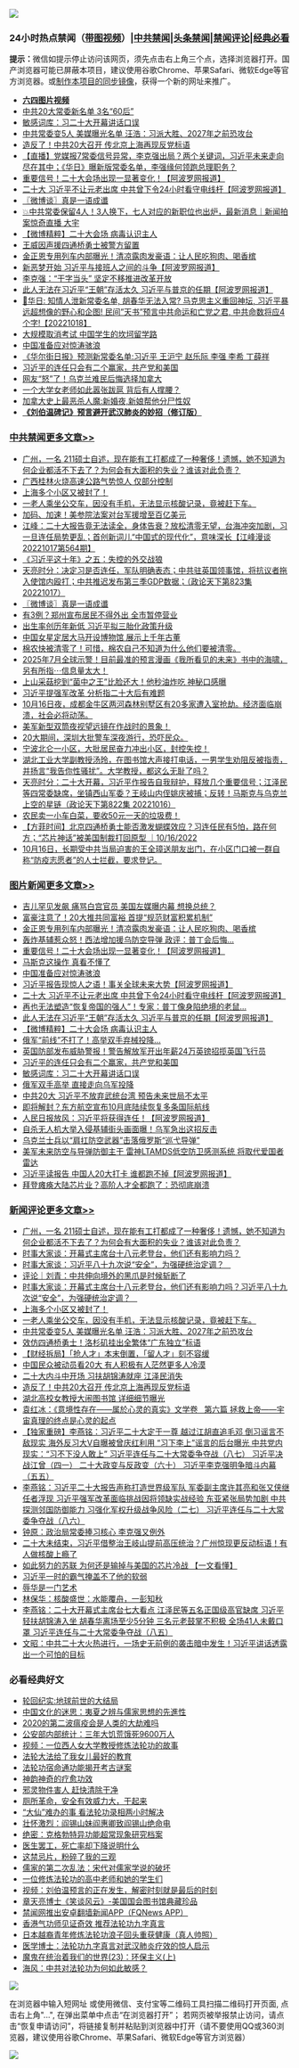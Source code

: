![](https://raw.githubusercontent.com/jsvpn/jsproxy/dev/64photo/fqnews-qr.jpg)

<div id="tt">
<h3>24小时热点禁闻（<a href="https://aaa.v2dns.tk/?QAjUl=BgRp5UNKRn&T5Vk=fPVH&Q59Ab=WxGE" target="_blank">带图视频</a>）|<a href="#%E4%B8%AD%E5%85%B1%E7%A6%81%E9%97%BB%E6%9B%B4%E5%A4%9A%E6%96%87%E7%AB%A0">中共禁闻</a>|<a href="#%E5%9B%BE%E7%89%87%E6%96%B0%E9%97%BB%E6%9B%B4%E5%A4%9A%E6%96%87%E7%AB%A0">头条禁闻</a>|<a href="#%E6%96%B0%E9%97%BB%E8%AF%84%E8%AE%BA%E6%9B%B4%E5%A4%9A%E6%96%87%E7%AB%A0">禁闻评论|<a href="#%E5%BF%85%E7%9C%8B%E7%BB%8F%E5%85%B8%E5%A5%BD%E6%96%87">经典必看</a></h3>
<div><b>提示：</b>微信如提示停止访问该网页，须先点击右上角三个点，选择浏览器打开。国产浏览器可能已屏蔽本项目，建议使用谷歌Chrome、苹果Safari、微软Edge等官方浏览器。或<a href="%E5%88%B6%E4%BD%9Cgit%E7%A6%81%E9%97%BB%E9%95%9C%E5%83%8F.md">制作本项目的同步镜像</a>，获得一个新的网址来推广。</div>
<ul>
<li><b><a href="http://d2.v2rss.gq/64.mp4" target="_blank">六四图片视频</a></b></li>
<li><a href="/cnnews/20221018/1798592.md">中共20大常委新名单 3名“60后”</a></li>
<li><a href="/topimagenews/20221018/1798631.md">敏感词库：习二十大开幕讲话口误</a></li>
<li><a href="/comments/20221018/1798872.md">中共常委变5人 美媒曝光名单 汪浩：习派大胜、2027年之前恐攻台</a></li>
<li><a href="/comments/20221018/1798832.md">造反了！中共20大召开 传北京上海再现反党标语</a></li>
<li><a href="/sohnews/20221018/1798642.md">【直播】党媒报7常委信号异常，李克强出局？两个关键词，习近平未来走向尽在其中；《华日》曝新版常委名单，李强缘何领跑总理职务？</a></li>
<li><a href="/topimagenews/20221018/1798774.md">重要信号！二十大会场出现一显著变化！【阿波罗网报道】</a></li>
<li><a href="/topimagenews/20221018/1798755.md">二十大 习近平不让元老出席 中共曾下令24小时看守电线杆【阿波罗网报道】</a></li>
<li><a href="/cbnews/20221018/1798621.md">〖微博谈〗真是一语成谶</a></li>
<li><a href="/sohnews/20221018/1798704.md">💥中共常委保留4人！3人换下，七人对应的新职位也出炉，最新消息｜新闻拍案惊奇直播 大宇</a></li>
<li><a href="/topimagenews/20221018/1798706.md">【微博精粹】二十大会场 病毒认识主人</a></li>
<li><a href="/renquan/20221018/1798598.md">王威因声援四通桥勇士被警方留置</a></li>
<li><a href="/topimagenews/20221018/1798886.md">金正恩专用列车内部曝光！清凉露肉发豪语：让人民吃狗肉、喝香槟</a></li>
<li><a href="/cnnews/20221018/1798766.md">新恶梦开始 习近平与接班人之间的斗争【阿波罗网报道】</a></li>
<li><a href="/cnnews/20221018/1798837.md">李克强：“干字当头” 坚定不移推进改革开放</a></li>
<li><a href="/topimagenews/20221018/1798726.md">此人无法在习近平“王朝”存活太久 习近平与普京的任期【阿波罗网报道】</a></li>
<li><a href="/sohnews/20221018/1798823.md">🧨华日: 知情人泄新常委名单, 胡春华无法入常? 马克思主义重回神坛, 习近平暴远超想像的野心和企图! 民间”天书”预言中共命运和亡党之君, 中共命数将应4个字!【20221018】</a></li>
<li><a href="/cnnews/20221018/1798839.md">大规模取消考试 中国学生的坎坷留学路</a></li>
<li><a href="/topimagenews/20221018/1798772.md">中国准备应对惊涛骇浪</a></li>
<li><a href="/ssgc/20221018/1798747.md">《华尔街日报》预测新常委名单:习近平 王沪宁 赵乐际 李强 李希 丁薛祥</a></li>
<li><a href="/topimagenews/20221018/1798653.md">习近平的连任只会有二个赢家，共产党和美国</a></li>
<li><a href="/cnnews/20221018/1798547.md">网友“怒”了！乌克兰难民后悔选择加拿大</a></li>
<li><a href="/cnnews/20221018/1798838.md">一个大学女老师如此嚣张跋扈 背后有人撑腰？</a></li>
<li><a href="/cnnews/20221018/1798584.md">加拿大史上最恶杀人魔:新婚夜,新娘帮他分尸性奴</a></li>
<li><b><a href="/comments/20200207/1272816.md" target="_blank">《刘伯温碑记》预言避开武汉肺炎的妙招（修订版）</a></b></li>
</ul>
</div>

<div class="catlist">
<h3><a href="/cbnews/" target="_blank">中共禁闻</a><span><a href="/cbnews/" target="_blank" rel="nofollow">更多文章>></a></span></h3>
<ul>
<li><a href="/comments/20221019/1798983.md" target="_blank">广州，一名 211硕士自述，现在能有工打都成了一种奢侈！遗憾，她不知道为何企业都活不下去了？为何会有大面积的失业？谁该对此负责？</a></li>
<li><a href="/cbnews/20221019/1798958.md" target="_blank">广西桂林火烧高速公路气势惊人 仅部分控制</a></li>
<li><a href="/comments/20221018/1798914.md" target="_blank">上海多个小区又被封了！</a></li>
<li><a href="/comments/20221018/1798897.md" target="_blank">一老人乘坐公交车，因没有手机，无法显示核酸记录，竟被赶下车。</a></li>
<li><a href="/cbnews/20221018/1798835.md" target="_blank">加码、加速！美参院法案对台军援增至百亿美元</a></li>
<li><a href="/cbnews/20221018/1798754.md" target="_blank">江峰：二十大报告竟无法读全，身体告衰？放松清零无望，台海冲突加剧，习一旦连任局势更乱；首创新词儿“中国式的现代化”，意味深长【江峰漫谈20221017第564期】</a></li>
<li><a href="/cbnews/20221018/1798450.md" target="_blank">《习近平这十年》之五：失控的外交战狼</a></li>
<li><a href="/cbnews/20221018/1798705.md" target="_blank">天亮时分：决定习是否连任，军队明确表态；中共驻英国领事馆，将抗议者拖入使馆内殴打；中共推迟发布第三季GDP数据；（政论天下第823集 20221017）</a></li>
<li><a href="/cbnews/20221018/1798621.md" target="_blank">〖微博谈〗真是一语成谶</a></li>
<li><a href="/cbnews/20221018/1798524.md" target="_blank">有3例？郑州宣布居民不得外出 全市暂停营业</a></li>
<li><a href="/cbnews/20221018/1798504.md" target="_blank">出生率创历年新低 习近平拟三胎化政策升级</a></li>
<li><a href="/cbnews/20221018/1798503.md" target="_blank">中国女星定居大马开设博物馆 展示上千年古董</a></li>
<li><a href="/comments/20221017/1798415.md" target="_blank">棉农快被清零了！可惜，棉农自己不知道为什么他们要被清零。</a></li>
<li><a href="/comments/20221017/1798407.md" target="_blank">2025年7月全球示警！目前最准的预言漫画《我所看见的未来》书中的海啸，另有所指⋯信息量太大！</a></li>
<li><a href="/cbnews/20221017/1798405.md" target="_blank">上山采菇挖到“菌中之王”比脸还大！他秒油炸吃 神秘口感曝</a></li>
<li><a href="/cbnews/20221017/1798374.md" target="_blank">习近平提强军改革 分析指二十大后有难题</a></li>
<li><a href="/comments/20221017/1798316.md" target="_blank">10月16日夜，成都金牛区两河森林别墅区有20多家遭入室抢劫。经济面临崩溃，社会必将动荡。</a></li>
<li><a href="/comments/20221017/1798311.md" target="_blank">美军新型双筒夜视望远镜在作战时的景象！</a></li>
<li><a href="/comments/20221017/1798274.md" target="_blank">20大期间，深圳大批警车深夜游行，恐吓民众。</a></li>
<li><a href="/comments/20221017/1798261.md" target="_blank">宁波北仑一小区，大批居民奋力冲出小区，封控失控！</a></li>
<li><a href="/comments/20221017/1798224.md" target="_blank">湖北工业大学副教授汤玲，在图书馆大声接打电话，一男学生劝阻反被指责，并扬言“我告你性骚扰”。大学教授，都这么无耻了吗？</a></li>
<li><a href="/cbnews/20221017/1798223.md" target="_blank">天亮时分：二十大开幕，习近平作报告自我辩护，释放几个重要信号；江泽民等四常委缺席，坐镇西山军委？王岐山内侄姚庆被捕；反转！马斯克与乌克兰上空的星链（政论天下第822集 20221016）</a></li>
<li><a href="/comments/20221017/1798194.md" target="_blank">农民卖一小车白菜，要收50元一天的垃圾费！</a></li>
<li><a href="/comments/20221017/1798164.md" target="_blank">【方菲时间】北京四通桥勇士能否激发蝴蝶效应？习连任民有5怕，路在何方；“芯片神话”被美国制裁打回原型 ｜10/16/2022</a></li>
<li><a href="/comments/20221017/1798150.md" target="_blank">10月16日，长期受中共当局迫害的王全璋送朋友出门，在小区门口被一群自称“防疫志愿者”的人士拦截，要求登记。</a></li>

</ul>
</div>
<div class="catlist">
<h3><a href="/topimagenews/" target="_blank">图片新闻</a><span><a href="/topimagenews/" target="_blank" rel="nofollow">更多文章>></a></span></h3>
<ul>
<li><a href="/topimagenews/20221019/1798955.md" target="_blank">吉儿罕见发飙 痛骂白宫官员 美国左媒曝内幕 想换总统？</a></li>
<li><a href="/topimagenews/20221019/1798954.md" target="_blank">富豪注意了！20大推共同富裕 首提“规范财富积累机制”</a></li>
<li><a href="/topimagenews/20221018/1798886.md" target="_blank">金正恩专用列车内部曝光！清凉露肉发豪语：让人民吃狗肉、喝香槟</a></li>
<li><a href="/topimagenews/20221018/1798834.md" target="_blank">轰炸基辅惹众怒！西法增加援乌防空导弹 政评：普丁会后悔…</a></li>
<li><a href="/topimagenews/20221018/1798774.md" target="_blank">重要信号！二十大会场出现一显著变化！【阿波罗网报道】</a></li>
<li><a href="/topimagenews/20221018/1798773.md" target="_blank">马斯克这操作 真看不懂了</a></li>
<li><a href="/topimagenews/20221018/1798772.md" target="_blank">中国准备应对惊涛骇浪</a></li>
<li><a href="/topimagenews/20221018/1798760.md" target="_blank">习近平报告现惊人之语！事关全球未来大势【阿波罗网报道】</a></li>
<li><a href="/topimagenews/20221018/1798755.md" target="_blank">二十大 习近平不让元老出席 中共曾下令24小时看守电线杆【阿波罗网报道】</a></li>
<li><a href="/topimagenews/20221018/1798727.md" target="_blank">再也无法塑造“恢复帝国的强人”！专家：普丁像身陷绝境的老鼠…</a></li>
<li><a href="/topimagenews/20221018/1798726.md" target="_blank">此人无法在习近平“王朝”存活太久 习近平与普京的任期【阿波罗网报道】</a></li>
<li><a href="/topimagenews/20221018/1798706.md" target="_blank">【微博精粹】二十大会场 病毒认识主人</a></li>
<li><a href="/topimagenews/20221018/1798688.md" target="_blank">俄军“前线”不打了！高举双手弃械投降…</a></li>
<li><a href="/topimagenews/20221018/1798654.md" target="_blank">英国防部发布威胁警报！警告解放军开出年薪24万英镑招揽英国飞行员</a></li>
<li><a href="/topimagenews/20221018/1798653.md" target="_blank">习近平的连任只会有二个赢家，共产党和美国</a></li>
<li><a href="/topimagenews/20221018/1798631.md" target="_blank">敏感词库：习二十大开幕讲话口误</a></li>
<li><a href="/topimagenews/20221018/1798591.md" target="_blank">俄军双手高举 直接走向乌军投降</a></li>
<li><a href="/topimagenews/20221017/1798467.md" target="_blank">中共20大 习近平不放弃武统台湾 预告未来世局不太平</a></li>
<li><a href="/topimagenews/20221017/1798466.md" target="_blank">即将解封？东方航空宣布10月底陆续恢复多条国际航线</a></li>
<li><a href="/topimagenews/20221017/1798465.md" target="_blank">人民日报放风：习近平将获得连任！【阿波罗网报道】</a></li>
<li><a href="/topimagenews/20221017/1798429.md" target="_blank">自杀无人机大举入侵基辅街头画面曝！乌军急出这招反击</a></li>
<li><a href="/topimagenews/20221017/1798373.md" target="_blank">乌克兰士兵以“肩扛防空武器”击落俄罗斯“巡弋导弹”</a></li>
<li><a href="/topimagenews/20221017/1798372.md" target="_blank">美军未来防空与导弹防御主干 雷神LTAMDS低空防卫感测系统 将取代爱国者雷达</a></li>
<li><a href="/topimagenews/20221017/1798314.md" target="_blank">习近平读报告 中国人20大打卡 谁都跑不掉【阿波罗网报道】</a></li>
<li><a href="/topimagenews/20221017/1798310.md" target="_blank">拜登瘫痪大陆芯片业？高阶人才全都跑了：恐彻底崩溃</a></li>

</ul>
</div>
<div class="catlist">
<h3><a href="/comments/" target="_blank">新闻评论</a><span><a href="/comments/" target="_blank" rel="nofollow">更多文章>></a></span></h3>
<ul>
<li><a href="/comments/20221019/1798983.md" target="_blank">广州，一名 211硕士自述，现在能有工打都成了一种奢侈！遗憾，她不知道为何企业都活不下去了？为何会有大面积的失业？谁该对此负责？</a></li>
<li><a href="/comments/20221018/1798948.md" target="_blank">时事大家谈：开幕式主席台十八元老登台，他们还有影响力吗？</a></li>
<li><a href="/comments/20221018/1798947.md" target="_blank">时事大家谈：习近平八十九次说“安全”，为强硬统治定调？&#160; &#160;</a></li>
<li><a href="/comments/20221018/1798944.md" target="_blank">评论｜刘青：中共伸向境外的黑爪是时候斩断了</a></li>
<li><a href="/comments/20221018/1798931.md" target="_blank">时事大家谈：开幕式主席台十八元老登台，他们还有影响力吗？习近平八十九次说“安全”，为强硬统治定调？&#160; &#160;</a></li>
<li><a href="/comments/20221018/1798914.md" target="_blank">上海多个小区又被封了！</a></li>
<li><a href="/comments/20221018/1798897.md" target="_blank">一老人乘坐公交车，因没有手机，无法显示核酸记录，竟被赶下车。</a></li>
<li><a href="/comments/20221018/1798872.md" target="_blank">中共常委变5人 美媒曝光名单 汪浩：习派大胜、2027年之前恐攻台</a></li>
<li><a href="/comments/20221018/1798871.md" target="_blank">效仿四通桥勇士！洛杉矶挂出全繁体“广东独立”标语</a></li>
<li><a href="/comments/20221018/1798868.md" target="_blank">【财经拆局】「抢人才」本末倒置，「留人才」刻不容缓</a></li>
<li><a href="/comments/20221018/1798856.md" target="_blank">中国民众被动员看20大 有人积极有人茫然更多人冷漠</a></li>
<li><a href="/comments/20221018/1798833.md" target="_blank">二十大内斗中开场 习扶胡锦涛就座 江泽民消失</a></li>
<li><a href="/comments/20221018/1798832.md" target="_blank">造反了！中共20大召开 传北京上海再现反党标语</a></li>
<li><a href="/comments/20221018/1798831.md" target="_blank">湖北高校女教授大闹图书馆 详细细节曝光</a></li>
<li><a href="/comments/20221018/1798828.md" target="_blank">袁红冰：《意境性存在——属於心灵的真实》文学卷   第六篇 拯救上帝——宇宙真理的终点是心灵的起点</a></li>
<li><a href="/comments/20221018/1798794.md" target="_blank">【独家重磅】李燕铭：习近平二十大定于一尊 越过江胡直追毛邓 倒习谣言不敌现实 海外反习大V自曝被曾庆红利用 “习下李上”谣言的后台曝光 中共党内现实：“习不下没人敢上” 习近平连任与二十大常委争夺战（八七） 习近平决战江曾（四一） 二十大政变与反政变（六十） 习近平李克强明争暗斗内幕（五五）</a></li>
<li><a href="/comments/20221018/1798781.md" target="_blank">李燕铭：习近平二十大报告声称打造世界级军队 军委副主席许其亮和张又侠继任者浮现 习近平强军改革面临挑战因将领缺实战经验 东亚紧张局势加剧 中共探测邻国防御能力 习强化军权升级战争风险（二七） 习近平连任与二十大常委争夺战（八六）</a></li>
<li><a href="/comments/20221018/1798762.md" target="_blank">钟原：政治局常委捧习核心 李克强又例外</a></li>
<li><a href="/comments/20221018/1798725.md" target="_blank">二十大未结束，习近平借整治王岐山提前高压统治？广州惊现更反动标语！有人做核酸上瘾了</a></li>
<li><a href="/comments/20221018/1798708.md" target="_blank">如此努力的苏联 为何还是输掉与美国的芯片冷战 【一文看懂】</a></li>
<li><a href="/comments/20221018/1798675.md" target="_blank">习近平一时的霸气掩盖不了他的软弱</a></li>
<li><a href="/comments/20221018/1798664.md" target="_blank">辱华是一门艺术</a></li>
<li><a href="/comments/20221018/1798663.md" target="_blank">林保华：核酸盛世：水能覆舟，一彭知秋</a></li>
<li><a href="/comments/20221018/1798624.md" target="_blank">李燕铭：二十大开幕式主席台七大看点 江泽民等五名正国级高官缺席 习近平轻扶胡锦涛入坐 胡春华离场至少5分钟 三名元老鼓掌不积极 全场41人未戴口罩 习近平连任与二十大常委争夺战（八五）</a></li>
<li><a href="/comments/20221018/1798583.md" target="_blank">文昭：中共二十大火热进行，一场史无前例的袭击暗中发生！习近平讲话透露出一个可怕的目标</a></li>

</ul>
</div>

<div class="catlist">
<h3>必看经典好文</h3>
<ul>
<li><a href="/comments/20200920/582873.md" target="_blank">轮回纪实:地球前世的大结局</a></li>
<li><a href="/comments/20220819/1773621.md" target="_blank">中国文化的迷思：夷夏之辨与儒家思想的先進性</a></li>
<li><a href="/comments/20200712/1359432.md" target="_blank">2020的第二波瘟疫会是人类的大劫难吗</a></li>
<li><a href="/comments/20200515/220430.md" target="_blank">公安部内部统计：三年大饥荒饿死9600万人</a></li>
<li><a href="/comments/20220529/1739017.md" target="_blank">视频：一位西人女大学教授修炼法轮功的故事</a></li>
<li><a href="/cbnews/20200516/1329218.md" target="_blank">法轮大法给了我女儿最好的教育</a></li>
<li><a href="/tculture/20121025/73079.md" target="_blank">法轮功宿命通功能揭开考古谜案</a></li>
<li><a href="/comments/20220105/1675252.md" target="_blank">神韵神奇的疗愈功效</a></li>
<li><a href="/cbnews/20220508/1730049.md" target="_blank">邪灵物件害人 赶快清除干净</a></li>
<li><a href="/comments/20220605/1742040.md" target="_blank">厕所革命，安全有效威力大，干起来</a></li>
<li><a href="/cbnews/20210428/1535533.md" target="_blank">“大仙”难办的事  看法轮功录相两小时解决</a></li>
<li><a href="/cbnews/20200727/1366904.md" target="_blank">壮怀激烈：阎锡山妹阎惠卿致阎锡山绝命电</a></li>
<li><a href="/comments/20200705/783265.md" target="_blank">绝密：克格勃特异功能超常现象研究档案</a></li>
<li><a href="/sohnews/20150904/445868.md" target="_blank">医生罢工，死亡率却下降说明什么</a></li>
<li><a href="/yule/20210123/1473216.md" target="_blank">这禁忌片，粉碎了我的三观</a></li>
<li><a href="/tculture/20181126/1037279.md" target="_blank">儒家的第二次乱法：宋代对儒家学说的破坏</a></li>
<li><a href="/cbnews/20200702/1354550.md" target="_blank">一位修炼法轮功的高中老师和她的学生们</a></li>
<li><a href="/comments/20200628/1351782.md" target="_blank">视频：刘伯温预言的正在发生，解密时刻就是最后的时刻</a></li>
<li><a href="/comments/20220925/1789151.md" target="_blank">章天亮博士《笑谈风云》-美国国会图书馆典藏珍品</a></li>
<li><a href="/comments/20200503/1322531.md" target="_blank">禁闻网推出安卓翻墙新闻APP（FQNews APP）</a></li>
<li><a href="/comments/20200517/1330064.md" target="_blank">香港气功师见证奇效 推荐法轮功九字真言</a></li>
<li><a href="/comments/20211023/1642745.md" target="_blank">日本越裔青年修炼法轮功浪子回头重获健康（真人帅照）</a></li>
<li><a href="/comments/20200820/1382989.md" target="_blank">医学博士：法轮功九字真言对武汉肺炎疗效的惊人启示</a></li>
<li><a href="/ssgc/20180904/993719.md" target="_blank">魔鬼在统治着我们的世界(23)：环保主义(上)</a></li>
<li><a href="/comments/20191218/1228234.md" target="_blank">海风：中共对法轮功为何如此敏感？</a></li>

</ul>
</div>

![](https://raw.githubusercontent.com/jsvpn/jsproxy/dev/64photo/fqnews-qr.jpg)

在浏览器中输入短网址 或使用微信、支付宝等二维码工具扫描二维码打开页面, 点击右上角"...", 在弹出菜单中点击“在浏览器打开”； 若网页被举报禁止访问，请点击“恢复申请访问”，将链接复制并粘贴到浏览器中打开（请不要使用QQ或360浏览器，建议使用谷歌Chrome、苹果Safari、微软Edge等官方浏览器）

![](https://raw.githubusercontent.com/jsvpn/jsproxy/dev/64photo/wx.jpg)